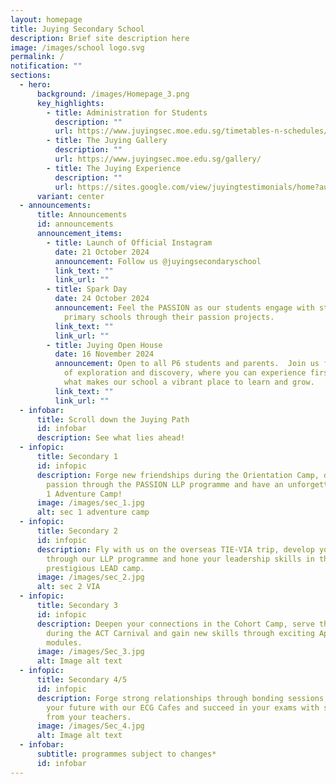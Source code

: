 ```yaml
---
layout: homepage
title: Juying Secondary School
description: Brief site description here
image: /images/school logo.svg
permalink: /
notification: ""
sections:
  - hero:
      background: /images/Homepage_3.png
      key_highlights:
        - title: Administration for Students
          description: ""
          url: https://www.juyingsec.moe.edu.sg/timetables-n-schedules/examination-timetable/end-of-year-examination/
        - title: The Juying Gallery
          description: ""
          url: https://www.juyingsec.moe.edu.sg/gallery/
        - title: The Juying Experience
          description: ""
          url: https://sites.google.com/view/juyingtestimonials/home?authuser=0
      variant: center
  - announcements:
      title: Announcements
      id: announcements
      announcement_items:
        - title: Launch of Official Instagram
          date: 21 October 2024
          announcement: Follow us @juyingsecondaryschool
          link_text: ""
          link_url: ""
        - title: Spark Day
          date: 24 October 2024
          announcement: Feel the PASSION as our students engage with students from various
            primary schools through their passion projects.
          link_text: ""
          link_url: ""
        - title: Juying Open House
          date: 16 November 2024
          announcement: Open to all P6 students and parents.  Join us for an exciting day
            of exploration and discovery, where you can experience firsthand
            what makes our school a vibrant place to learn and grow.
          link_text: ""
          link_url: ""
  - infobar:
      title: Scroll down the Juying Path
      id: infobar
      description: See what lies ahead!
  - infopic:
      title: Secondary 1
      id: infopic
      description: Forge new friendships during the Orientation Camp, discover your
        passion through the PASSION LLP programme and have an unforgettable Sec
        1 Adventure Camp!
      image: /images/sec_1.jpg
      alt: sec 1 adventure camp
  - infopic:
      title: Secondary 2
      id: infopic
      description: Fly with us on the overseas TIE-VIA trip, develop your PASSION
        through our LLP programme and hone your leadership skills in the
        prestigious LEAD camp.
      image: /images/sec_2.jpg
      alt: sec 2 VIA
  - infopic:
      title: Secondary 3
      id: infopic
      description: Deepen your connections in the Cohort Camp, serve the community
        during the ACT Carnival and gain new skills through exciting ApLM
        modules.
      image: /images/Sec_3.jpg
      alt: Image alt text
  - infopic:
      title: Secondary 4/5
      id: infopic
      description: Forge strong relationships through bonding sessions, prepare for
        your future with our ECG Cafes and succeed in your exams with support
        from your teachers.
      image: /images/Sec_4.jpg
      alt: Image alt text
  - infobar:
      subtitle: programmes subject to changes*
      id: infobar
---
```

